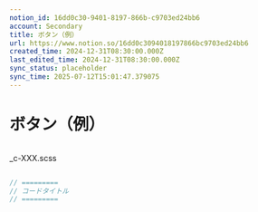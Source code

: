 ```yaml
---
notion_id: 16dd0c30-9401-8197-866b-c9703ed24bb6
account: Secondary
title: ボタン（例）
url: https://www.notion.so/16dd0c3094018197866bc9703ed24bb6
created_time: 2024-12-31T08:30:00.000Z
last_edited_time: 2024-12-31T08:30:00.000Z
sync_status: placeholder
sync_time: 2025-07-12T15:01:47.379075
---
```

# ボタン（例）

```html

```
_c-XXX.scss
```scss

```
```javascript
// =========
// コードタイトル
// =========
```
